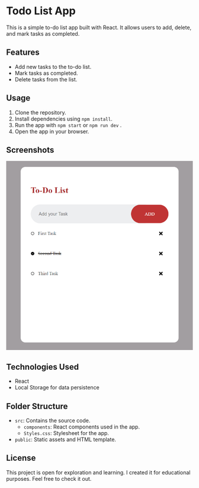 # Todo List App

This is a simple to-do list app built with React. It allows users to add, delete, and mark tasks as completed.

## Features

- Add new tasks to the to-do list.
- Mark tasks as completed.
- Delete tasks from the list.

## Usage

1. Clone the repository.
2. Install dependencies using `npm install`.
3. Run the app with `npm start` or `npm run dev` .
4. Open the app in your browser.

## Screenshots

![Todo App Screenshot](src/assets/Screenshot%20todo-App.png)

## Technologies Used

- React
- Local Storage for data persistence

## Folder Structure

- `src`: Contains the source code.
  - `components`: React components used in the app.
  - `Styles.css`: Stylesheet for the app.
- `public`: Static assets and HTML template.

## License

This project is open for exploration and learning. I created it for educational purposes. Feel free to check it out.
